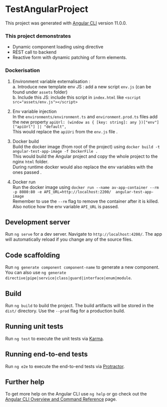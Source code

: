 # TestAngularProject

This project was generated with [Angular CLI](https://github.com/angular/angular-cli) version 11.0.0.

### This project demonstrates
 - Dynamic component loading using directive
 - REST call to backend
 - Reactive  form with dynamic patching of form elements.


### Dockerisation
  1. Environment variable externalisation :   
     a. Introduce new template env JS : add a new script `env.js` (can be found under `assets` folder)   
     b. Include this JS: include this script in `index.html` like `<script src="assets/env.js"></script>`

  2. Env variable injection  
     In the `environments/environment.ts` and `environment.prod.ts` files add the new property `apiUrl: (window as { [key: string]: any })["env"]["apiUrl"] || "default",`  
     This would replace the `apiUri` from the `env.js` file .

  3. Docker build  
    Build the docker image (from root of the project) using `docker build -t angular-test-app-image -f DockerFile .`  
    This would build the Angular project and copy the whole project to the nginx `html` folder.  
    During runtime  docker  would also replace the env variables with the ones passed .
    
  4. Docker run  
     Run the docker image using `docker run --name av-app-container --rm -p 8080:80 -e API_URL=http://localhost:2200/  angular-test-app-image`  
     Remember to use the `--rm` flag to remove the container after it is killed. 
     Also notice how the env variable `API_URL` is passed.
    

## Development server

Run `ng serve` for a dev server. Navigate to `http://localhost:4200/`. The app will automatically reload if you change any of the source files.

## Code scaffolding

Run `ng generate component component-name` to generate a new component. You can also use `ng generate directive|pipe|service|class|guard|interface|enum|module`.

## Build

Run `ng build` to build the project. The build artifacts will be stored in the `dist/` directory. Use the `--prod` flag for a production build.

## Running unit tests

Run `ng test` to execute the unit tests via [Karma](https://karma-runner.github.io).

## Running end-to-end tests

Run `ng e2e` to execute the end-to-end tests via [Protractor](http://www.protractortest.org/).

## Further help

To get more help on the Angular CLI use `ng help` or go check out the [Angular CLI Overview and Command Reference](https://angular.io/cli) page.
